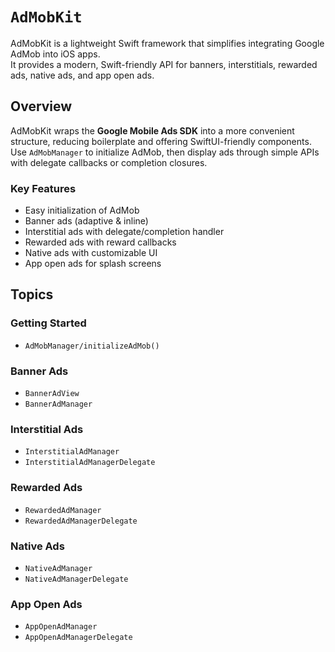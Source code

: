 # ``AdMobKit``

AdMobKit is a lightweight Swift framework that simplifies integrating Google AdMob into iOS apps.  
It provides a modern, Swift-friendly API for banners, interstitials, rewarded ads, native ads, and app open ads.

## Overview

AdMobKit wraps the **Google Mobile Ads SDK** into a more convenient structure, 
reducing boilerplate and offering SwiftUI-friendly components.  
Use `AdMobManager` to initialize AdMob, then display ads through simple APIs 
with delegate callbacks or completion closures.

### Key Features
- Easy initialization of AdMob
- Banner ads (adaptive & inline)
- Interstitial ads with delegate/completion handler
- Rewarded ads with reward callbacks
- Native ads with customizable UI
- App open ads for splash screens

## Topics

### Getting Started
- ``AdMobManager/initializeAdMob()``

### Banner Ads
- ``BannerAdView``
- ``BannerAdManager``

### Interstitial Ads
- ``InterstitialAdManager``
- ``InterstitialAdManagerDelegate``

### Rewarded Ads
- ``RewardedAdManager``
- ``RewardedAdManagerDelegate``

### Native Ads
- ``NativeAdManager``
- ``NativeAdManagerDelegate``

### App Open Ads
- ``AppOpenAdManager``
- ``AppOpenAdManagerDelegate``
